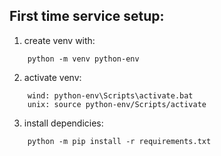## First time service setup:
1. create venv with: 
```
    python -m venv python-env
```
2. activate venv:
```
    wind: python-env\Scripts\activate.bat
    unix: source python-env/Scripts/activate
```
3. install dependicies:
```
    python -m pip install -r requirements.txt
```

